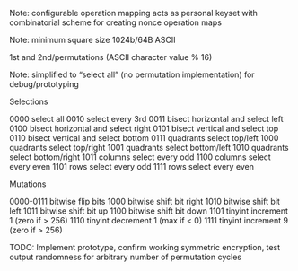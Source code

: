 Note: configurable operation mapping acts as personal keyset with combinatorial scheme for creating nonce operation maps

Note: minimum square size 1024b/64B ASCII

1st and 2nd/permutations (ASCII character value % 16)

Note: simplified to “select all” (no permutation implementation) for debug/prototyping

Selections

0000 select all
0010 select every 3rd
0011 bisect horizontal and select left
0100 bisect horizontal and select right
0101 bisect vertical and select top
0110 bisect vertical and select bottom
0111 quadrants select top/left
1000 quadrants select top/right
1001 quadrants select bottom/left
1010 quadrants select bottom/right
1011 columns select every odd
1100 columns select every even
1101 rows select every odd
1111 rows select every even

Mutations

0000-0111 bitwise flip bits
1000 bitwise shift bit right
1010 bitwise shift bit left
1011 bitwise shift bit up
1100 bitwise shift bit down
1101 tinyint increment 1 (zero if > 256)
1110 tinyint decrement 1 (max if < 0)
1111 tinyint increment 9 (zero if > 256)

TODO: Implement prototype, confirm working symmetric encryption, test output randomness for arbitrary number of permutation cycles
